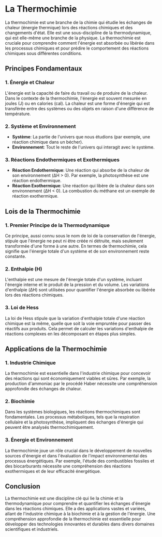 # La Thermochimie

La thermochimie est une branche de la chimie qui étudie les échanges de chaleur (énergie thermique) lors des réactions chimiques et des changements d'état. Elle est une sous-discipline de la thermodynamique, qui est elle-même une branche de la physique. La thermochimie est cruciale pour comprendre comment l'énergie est absorbée ou libérée dans les processus chimiques et pour prédire le comportement des réactions chimiques sous différentes conditions.

## Principes Fondamentaux

### 1. **Énergie et Chaleur**

L'énergie est la capacité de faire du travail ou de produire de la chaleur. Dans le contexte de la thermochimie, l'énergie est souvent mesurée en joules (J) ou en calories (cal). La chaleur est une forme d'énergie qui est transférée entre des systèmes ou des objets en raison d'une différence de température.

### 2. **Système et Environnement**

- **Système**: La partie de l'univers que nous étudions (par exemple, une réaction chimique dans un bécher).
- **Environnement**: Tout le reste de l'univers qui interagit avec le système.

### 3. **Réactions Endothermiques et Exothermiques**

- **Réaction Endothermique**: Une réaction qui absorbe de la chaleur de son environnement (ΔH > 0). Par exemple, la photosynthèse est une réaction endothermique.
- **Réaction Exothermique**: Une réaction qui libère de la chaleur dans son environnement (ΔH < 0). La combustion du méthane est un exemple de réaction exothermique.

## Lois de la Thermochimie

### 1. **Premier Principe de la Thermodynamique**

Ce principe, aussi connu sous le nom de loi de la conservation de l'énergie, stipule que l'énergie ne peut ni être créée ni détruite, mais seulement transformée d'une forme à une autre. En termes de thermochimie, cela signifie que l'énergie totale d'un système et de son environnement reste constante.

### 2. **Enthalpie (H)**

L'enthalpie est une mesure de l'énergie totale d'un système, incluant l'énergie interne et le produit de la pression et du volume. Les variations d'enthalpie (ΔH) sont utilisées pour quantifier l'énergie absorbée ou libérée lors des réactions chimiques. 

### 3. **Loi de Hess**

La loi de Hess stipule que la variation d'enthalpie totale d'une réaction chimique est la même, quelle que soit la voie empruntée pour passer des réactifs aux produits. Cela permet de calculer les variations d'enthalpie de réactions complexes en les décomposant en étapes plus simples.

## Applications de la Thermochimie

### 1. **Industrie Chimique**

La thermochimie est essentielle dans l'industrie chimique pour concevoir des réactions qui sont économiquement viables et sûres. Par exemple, la production d'ammoniac par le procédé Haber nécessite une compréhension approfondie des échanges de chaleur.

### 2. **Biochimie**

Dans les systèmes biologiques, les réactions thermochimiques sont fondamentales. Les processus métaboliques, tels que la respiration cellulaire et la photosynthèse, impliquent des échanges d'énergie qui peuvent être analysés thermochimiquement.

### 3. **Énergie et Environnement**

La thermochimie joue un rôle crucial dans le développement de nouvelles sources d'énergie et dans l'évaluation de l'impact environnemental des processus énergétiques. Par exemple, l'étude des combustibles fossiles et des biocarburants nécessite une compréhension des réactions exothermiques et de leur efficacité énergétique.

## Conclusion

La thermochimie est une discipline clé qui lie la chimie et la thermodynamique pour comprendre et quantifier les échanges d'énergie dans les réactions chimiques. Elle a des applications vastes et variées, allant de l'industrie chimique à la biochimie et à la gestion de l'énergie. Une compréhension approfondie de la thermochimie est essentielle pour développer des technologies innovantes et durables dans divers domaines scientifiques et industriels.